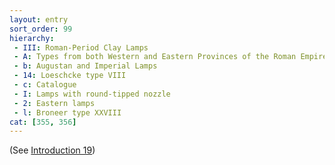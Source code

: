 ```yaml
---
layout: entry
sort_order: 99
hierarchy:
 - III: Roman-Period Clay Lamps
 - A: Types from both Western and Eastern Provinces of the Roman Empire
 - b: Augustan and Imperial Lamps
 - 14: Loeschcke type VIII
 - c: Catalogue
 - I: Lamps with round-tipped nozzle
 - 2: Eastern lamps
 - l: Broneer type XXVIII
cat: [355, 356]
---
```


(See [Introduction 19](Introduction-19))
